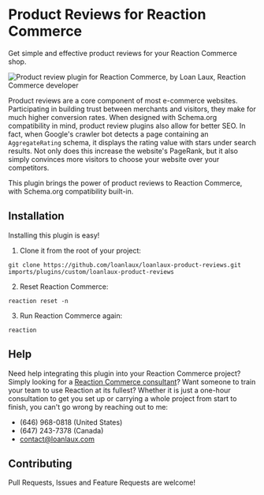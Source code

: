 # Product Reviews for Reaction Commerce

Get simple and effective product reviews for your Reaction Commerce shop.

![Product review plugin for Reaction Commerce, by Loan Laux, Reaction Commerce developer](https://raw.githubusercontent.com/loanlaux/loanlaux-product-reviews/master/screenshot.png)

Product reviews are a core component of most e-commerce websites. Participating in building trust between merchants and visitors, they make for much higher conversion rates. When designed with Schema.org compatibility in mind, product review plugins also allow for better SEO. In fact, when Google's crawler bot detects a page containing an `AggregateRating` schema, it displays the rating value with stars under search results. Not only does this increase the website's PageRank, but it also simply convinces more visitors to choose your website over your competitors.

This plugin brings the power of product reviews to Reaction Commerce, with Schema.org compatibility built-in.

## Installation

Installing this plugin is easy!

1. Clone it from the root of your project:

```
git clone https://github.com/loanlaux/loanlaux-product-reviews.git imports/plugins/custom/loanlaux-product-reviews
```

2. Reset Reaction Commerce:

```
reaction reset -n
```

3. Run Reaction Commerce again:

```
reaction
```

## Help

Need help integrating this plugin into your Reaction Commerce project? Simply looking for a [Reaction Commerce consultant](https://loanlaux.com)? Want someone to train your team to use Reaction at its fullest? Whether it is just a one-hour consultation to get you set up or carrying a whole project from start to finish, you can't go wrong by reaching out to me:

* (646) 968-0818 (United States)
* (647) 243-7378 (Canada)
* contact@loanlaux.com

## Contributing

Pull Requests, Issues and Feature Requests are welcome!
